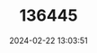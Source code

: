 ---
title: "136445"
category: "Harpiola isodon"
draft: false
date: 2024-02-22 13:03:51
languages:
  Chinese: ["Jin-Mang Guanbi Fu"]
  English: ["Golden-tipped Tube-nosed Bat"]
---